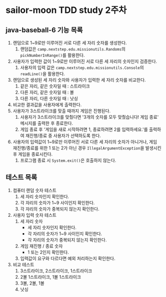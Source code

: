 # sailor-moon TDD study 2주차
## java-baseball-6 기능 목록
1. 랜덤으로 1~9로만 이루어진 서로 다른 세 자리 숫자를 생성한다.
   1. 랜덤값은 ``camp.nextstep.edu.missionutils.Randoms``의 ``pickNumberInRange()``를 활용한다.
2. 사용자가 입력한 값이 1~9로만 이루어진 서로 다른 세 자리의 숫자인지 검증한다.
   1. 사용자의 입력 값은 ``camp.nextstep.edu.missionutils.Console``의 ``readLine()``을 활용한다.
3. 랜덤으로 생성된 세 자리 숫자와 사용자가 입력한 세 자리 숫자를 비교한다.
   1. 같은 자리, 같은 숫자일 때 : 스트라이크
   2. 다른 자리, 같은 숫자일 때 : 볼
   3. 다른 자리, 다른 숫자일 때 : 낫싱
4. 비교한 결과값을 사용자에게 출력한다.
5. 사용자가 3스트라이크를 맞출 때까지 게임은 진행된다.
   1. 사용자가 3스트라이크를 맞췄다면 '3개의 숫자를 모두 맞췄습니다! 게임 종료' 메시지를 출력한 후 종료한다.
   2. 게임 종료 후 '게임을 새로 시작하려면 1, 종료하려면 2를 입력하세요.'를 출력하여 재진행/종료 중 사용자가 선택하도록 한다.
6. 사용자의 입력값이 1~9로만 이루어진 서로 다른 세 자리의 숫자가 아니거나, 게임 재진행/종료를 위한 1 또는 2가 아닌 경우 ``IllegalArgumentException``을 발생시킨 후 게임을 종료시킨다.
   1. 프로그램 종료 시 ``System.exit()``은 호출하지 않는다.

## 테스트 목록
1. 컴퓨터 랜덤 숫자 테스트
   1. 세 자리 숫자인지 확인한다.
   2. 각 자리의 숫자가 1~9 사이인지 확인한다.
   3. 각 자리의 숫자가 중복되지 않는지 확인한다.
2. 사용자 입력 숫자 테스트
   1. 세 자리 숫자
      - 세 자리 숫자인지 확인한다.
      - 각 자리의 숫자가 1~9 사이인지 확인한다.
      - 각 자리의 숫자가 중복되지 않는지 확인한다.
   2. 게임 재진행 / 종료 숫자
      - 1 또는 2인지 확인한다.
   3. 입력값이 요구와 다르다면 예외 처리하는지 확인한다.
3. 비교 테스트
   1. 3스트라이크, 2스트라이크, 1스트라이크
   2. 2볼 1스트라이크, 1볼 1스트라이크
   3. 3볼, 2볼, 1볼
   4. 낫싱